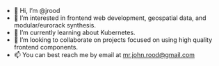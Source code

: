 - 👋 Hi, I’m @jrood
- 👀 I’m interested in frontend web development, geospatial data, and modular/eurorack synthesis.
- 🌱 I’m currently learning about Kubernetes.
- 💞️ I’m looking to collaborate on projects focused on using high quality frontend components.
- 📫 You can best reach me by email at [mr.john.rood@gmail.com](mailto:mr.john.rood@gmail.com)
